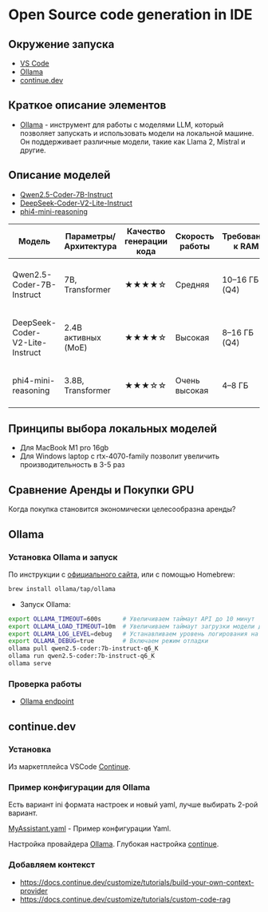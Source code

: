 # Open Source code generation in IDE

## Окружение запуска

- [VS Code](https://code.visualstudio.com/)
- [Ollama](https://ollama.com/)
- [continue.dev](https://continue.dev)

## Краткое описание элементов

- [Ollama](https://ollama.com/) - инструмент для работы с моделями LLM, который позволяет запускать и использовать модели на локальной машине. Он поддерживает различные модели, такие как Llama 2, Mistral и другие.

## Описание моделей

- [Qwen2.5-Coder-7B-Instruct](https://huggingface.co/Qwen/Qwen2.5-Coder-7B-Instruct)
- [DeepSeek-Coder-V2-Lite-Instruct](https://huggingface.co/deepseek-ai/DeepSeek-Coder-V2-Lite-Instruct)
- [phi4-mini-reasoning](https://huggingface.co/microsoft/Phi-4-mini-reasoning)

| Модель                           | Параметры/Архитектура | Качество генерации кода | Скорость работы | Требования к RAM | Максимальный контекст | Русский язык | Лицензия      | Особенности                                 |
|-----------------------------------|-----------------------|------------------------|-----------------|------------------|----------------------|--------------|---------------|----------------------------------------------|
| Qwen2.5-Coder-7B-Instruct         | 7B, Transformer       | ★★★★☆                 | Средняя         | 10–16 ГБ (Q4)    | 128K                 | Хороший      | Apache 2.0    | Сильная генерация кода, широкий контекст     |
| DeepSeek-Coder-V2-Lite-Instruct   | 2.4B активных (MoE)   | ★★★★☆                 | Высокая         | 8–16 ГБ (Q4)     | 128K                 | Средний      | MIT           | Mixture-of-Experts, очень быстрый, 338 языков|
| phi4-mini-reasoning               | 3.8B, Transformer     | ★★★☆☆                 | Очень высокая   | 4–8 ГБ           | 32K                  | Средний      | MIT           | Компактная, быстрая, хорошо для reasoning    |

## Принципы выбора локальных моделей

- Для MacBook M1 pro 16gb
- Для Windows laptop c rtx-4070-family позволит увеличить производительность в 3-5 раз

## Сравнение Аренды и Покупки GPU

Когда покупка становится экономически целесообразна аренды?

## Ollama

### Установка Ollama и запуск

По инструкции с [официального сайта](https://ollama.com/download), или с помощью Homebrew:

```bash
brew install ollama/tap/ollama
```

- Запуск Ollama:

```bash
export OLLAMA_TIMEOUT=600s      # Увеличиваем таймаут API до 10 минут
export OLLAMA_LOAD_TIMEOUT=10m  # Увеличиваем таймаут загрузки модели до 10 минут
export OLLAMA_LOG_LEVEL=debug   # Устанавливаем уровень логирования на debug, если необходимо.
export OLLAMA_DEBUG=true        # Включаем режим отладки
ollama pull qwen2.5-coder:7b-instruct-q6_K
ollama run qwen2.5-coder:7b-instruct-q6_K
ollama serve
```

### Проверка работы

- [Ollama endpoint](http://localhost:11434)

## continue.dev

### Установка

Из маркетплейса VSCode [Continue](https://marketplace.visualstudio.com/items?itemName=Continue.continue).

### Пример конфигурации для Ollama

Есть вариант ini формата настроек и новый yaml, лучше выбирать 2-рой вариант.

[MyAssistant.yaml](../.continue/assistants/MyAssistant.yaml) - Пример конфигурации Yaml.

Настройка провайдера [Ollama](https://docs.continue.dev/customize/model-providers/ollama).
Глубокая настройка [continue](https://docs.continue.dev/customize/deep-dives/autocomplete).

### Добавляем контекст

- https://docs.continue.dev/customize/tutorials/build-your-own-context-provider
- https://docs.continue.dev/customize/tutorials/custom-code-rag
